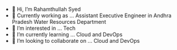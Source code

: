 - 👋 Hi, I’m Rahamthullah Syed
- 👀 Currently working as ... Assistant Executive Engineer in Andhra Pradesh Water Resources Department
- 👀 I’m interested in ... Tech
- 🌱 I’m currently learning ... Cloud and DevOps
- 💞️ I’m looking to collaborate on ... Cloud and DevOps

